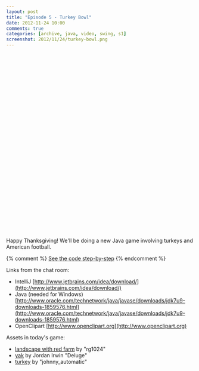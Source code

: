 ```yaml
---
layout: post
title: "Episode 5 - Turkey Bowl"
date: 2012-11-24 10:00
comments: true
categories: [archive, java, video, swing, s1]
screenshot: 2012/11/24/turkey-bowl.png
---
```


<div class="youtube" id="NTpAjlpKd5U" style="width: 853px; height: 480px;"></div>

Happy Thanksgiving!  We'll be doing a new Java game involving turkeys and American football.

{% comment %}
<a href="https://github.com/buildsomethingawesome/121110-bouncing-babies/commits/master">See the code step-by-step</a>
{% endcomment %}

Links from the chat room:

* IntelliJ  [http://www.jetbrains.com/idea/download/](http://www.jetbrains.com/idea/download/)
* Java (needed for Windows)  [http://www.oracle.com/technetwork/java/javase/downloads/jdk7u9-downloads-1859576.html](http://www.oracle.com/technetwork/java/javase/downloads/jdk7u9-downloads-1859576.html)
* OpenClipart  [http://www.openclipart.org](http://www.openclipart.org)

Assets in today's game:

* [landscape with red farm](http://openclipart.org/detail/31861/landscape-with-red-farm-by-rg1024) by "rg1024"
* [yak](http://openclipart.org/detail/105703/yak-by-deluge-105703) by Jordan Irwin "Deluge"
* [turkey](http://openclipart.org/detail/1252/turkey-by-johnny_automatic-1252) by "johnny_automatic"